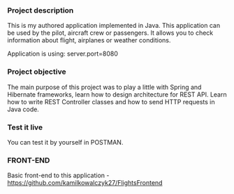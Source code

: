 ### **Project description**

This is my authored application implemented in Java. This application can be used by the pilot, aircraft crew or passengers. It allows you to check information about flight, airplanes or weather conditions. 

Application is using: server.port=8080

### **Project objective**

The main purpose of this project was to play a little with Spring and Hibernate frameworks, learn how to design architecture for REST API. Learn how to write REST Controller classes and how to send HTTP requests in Java code.

### **Test it live**

You can test it by yourself in POSTMAN. 


### **FRONT-END**

Basic front-end to this application - https://github.com/kamilkowalczyk27/FlightsFrontend

